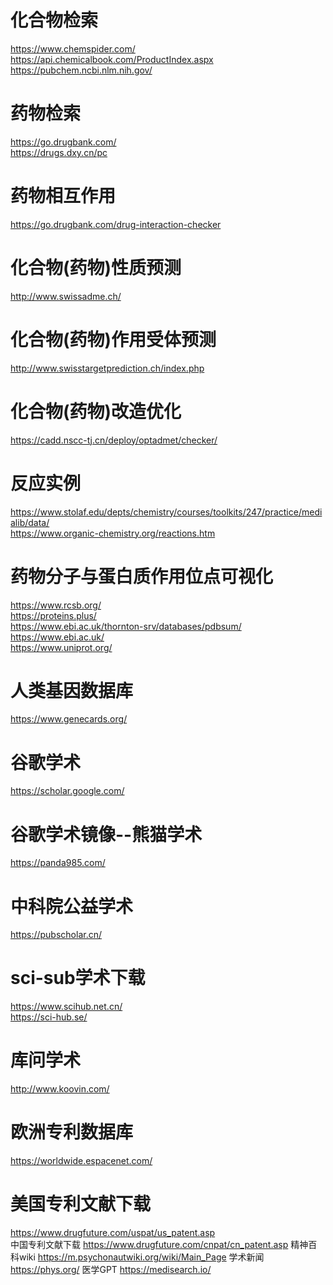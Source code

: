 # 化合物检索
https://www.chemspider.com/  
https://api.chemicalbook.com/ProductIndex.aspx  
https://pubchem.ncbi.nlm.nih.gov/  
# 药物检索
https://go.drugbank.com/  
https://drugs.dxy.cn/pc  
# 药物相互作用  
https://go.drugbank.com/drug-interaction-checker  
# 化合物(药物)性质预测
http://www.swissadme.ch/  
# 化合物(药物)作用受体预测
http://www.swisstargetprediction.ch/index.php  
# 化合物(药物)改造优化
https://cadd.nscc-tj.cn/deploy/optadmet/checker/  
# 反应实例
https://www.stolaf.edu/depts/chemistry/courses/toolkits/247/practice/medialib/data/  
https://www.organic-chemistry.org/reactions.htm  
# 药物分子与蛋白质作用位点可视化
https://www.rcsb.org/  
https://proteins.plus/  
https://www.ebi.ac.uk/thornton-srv/databases/pdbsum/  
https://www.ebi.ac.uk/  
https://www.uniprot.org/  
# 人类基因数据库
https://www.genecards.org/  
# 谷歌学术
https://scholar.google.com/  
# 谷歌学术镜像--熊猫学术
https://panda985.com/  
# 中科院公益学术  
https://pubscholar.cn/  
# sci-sub学术下载  
https://www.scihub.net.cn/  
https://sci-hub.se/  
# 库问学术
http://www.koovin.com/  
# 欧洲专利数据库
https://worldwide.espacenet.com/  
# 美国专利文献下载
https://www.drugfuture.com/uspat/us_patent.asp  
中国专利文献下载
https://www.drugfuture.com/cnpat/cn_patent.asp
精神百科wiki
https://m.psychonautwiki.org/wiki/Main_Page
学术新闻
https://phys.org/
医学GPT
https://medisearch.io/
